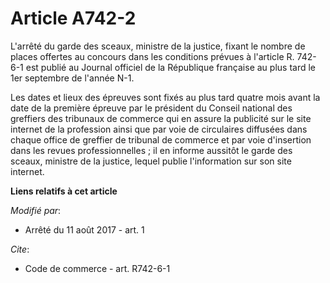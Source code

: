 # Article A742-2

L'arrêté du garde des sceaux, ministre de la justice, fixant le nombre de places offertes au concours dans les conditions
prévues à l'article R. 742-6-1 est publié au Journal officiel de la République française au plus tard le 1er septembre de
l'année N-1.

Les dates et lieux des épreuves sont fixés au plus tard quatre mois avant la date de la première épreuve par le président du
Conseil national des greffiers des tribunaux de commerce qui en assure la publicité sur le site internet de la profession
ainsi que par voie de circulaires diffusées dans chaque office de greffier de tribunal de commerce et par voie d'insertion
dans les revues professionnelles ; il en informe aussitôt le garde des sceaux, ministre de la justice, lequel publie
l'information sur son site internet.

**Liens relatifs à cet article**

_Modifié par_:

  - Arrêté du 11 août 2017 - art. 1

_Cite_:

  - Code de commerce - art. R742-6-1

